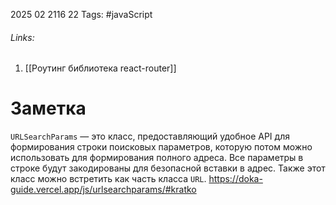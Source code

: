 2025 02 2116 22
Tags: #javaScript 
###### Links: 
1) [[Роутинг библиотека react-router]]
# Заметка
`URLSearchParams` — это класс, предоставляющий удобное API для формирования строки поисковых параметров, которую потом можно использовать для формирования полного адреса. Все параметры в строке будут закодированы для безопасной вставки в адрес. Также этот класс можно встретить как часть класса `URL`.
https://doka-guide.vercel.app/js/urlsearchparams/#kratko